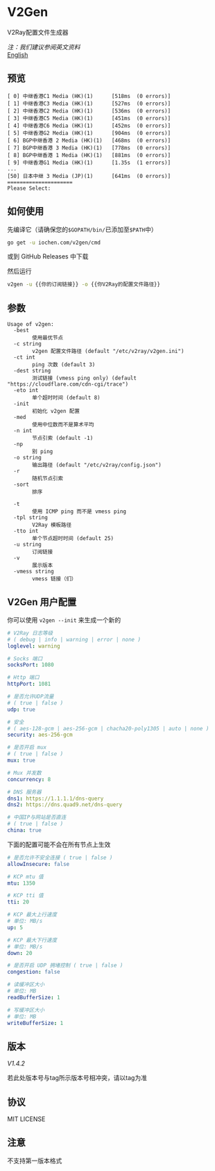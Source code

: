 # V2Gen

V2Ray配置文件生成器

*注：我们建议参阅英文资料*  
[English](README.md)

## 预览

```
[ 0] 中继香港C1 Media (HK)(1)      [518ms  (0 errors)]
[ 1] 中继香港C3 Media (HK)(1)      [527ms  (0 errors)]
[ 2] 中继香港C2 Media (HK)(1)      [536ms  (0 errors)]
[ 3] 中继香港C5 Media (HK)(1)      [451ms  (0 errors)]
[ 4] 中继香港C6 Media (HK)(1)      [452ms  (0 errors)]
[ 5] 中继香港G2 Media (HK)(1)      [904ms  (0 errors)]
[ 6] BGP中继香港 2 Media (HK)(1)   [468ms  (0 errors)]
[ 7] BGP中继香港 3 Media (HK)(1)   [778ms  (0 errors)]
[ 8] BGP中继香港 1 Media (HK)(1)   [881ms  (0 errors)]
[ 9] 中继香港G1 Media (HK)(1)      [1.35s  (1 errors)]
...
[50] 日本中继 3 Media (JP)(1)      [641ms  (0 errors)]
=====================
Please Select:
```


## 如何使用

先编译它（请确保您的`$GOPATH/bin/`已添加至`$PATH`中）

```sh
go get -u iochen.com/v2gen/cmd
```
或到 GitHub Releases 中下载    
  
然后运行

```sh
v2gen -u {{你的订阅链接}} -o {{你V2Ray的配置文件路径}}
```

## 参数

```Usage
Usage of v2gen:
  -best
        使用最优节点
  -c string
        v2gen 配置文件路径 (default "/etc/v2ray/v2gen.ini")
  -ct int
        ping 次数 (default 3)
  -dest string
        测试链接 (vmess ping only) (default "https://cloudflare.com/cdn-cgi/trace")
  -eto int
        单个超时时间 (default 8)
  -init
        初始化 v2gen 配置
  -med
        使用中位数而不是算术平均 
  -n int
        节点引索 (default -1)
  -np
        别 ping
  -o string
        输出路径 (default "/etc/v2ray/config.json")
  -r    
        随机节点引索
  -sort
        排序
   
  -t    
        使用 ICMP ping 而不是 vmess ping
  -tpl string
        V2Ray 模板路径
  -tto int
        单个节点超时时间 (default 25)
  -u string
        订阅链接
  -v    
        展示版本
  -vmess string
        vmess 链接（们）
```

## V2Gen 用户配置

你可以使用 `v2gen --init` 来生成一个新的

```yaml
# V2Ray 日志等级
# ( debug | info | warning | error | none )
loglevel: warning

# Socks 端口
socksPort: 1080

# Http 端口
httpPort: 1081

# 是否允许UDP流量
# ( true | false )
udp: true

# 安全
# ( aes-128-gcm | aes-256-gcm | chacha20-poly1305 | auto | none )
security: aes-256-gcm

# 是否开启 mux
# ( true | false )
mux: true

# Mux 并发数
concurrency: 8

# DNS 服务器
dns1: https://1.1.1.1/dns-query
dns2: https://dns.quad9.net/dns-query

# 中国IP与网站是否直连
# ( true | false )
china: true

```

下面的配置可能不会在所有节点上生效

```yaml
# 是否允许不安全连接 ( true | false )
allowInsecure: false

# KCP mtu 值
mtu: 1350

# KCP tti 值
tti: 20

# KCP 最大上行速度
# 单位: MB/s
up: 5

# KCP 最大下行速度
# 单位: MB/s
down: 20

# 是否开启 UDP 拥堵控制 ( true | false )
congestion: false

# 读缓冲区大小
# 单位: MB
readBufferSize: 1

# 写缓冲区大小
# 单位: MB
writeBufferSize: 1
```

## 版本

<!--version-->
*V1.4.2*
<!--version-end-->
若此处版本号与tag所示版本号相冲突，请以tag为准

## 协议

MIT LICENSE

## 注意

不支持第一版本格式
